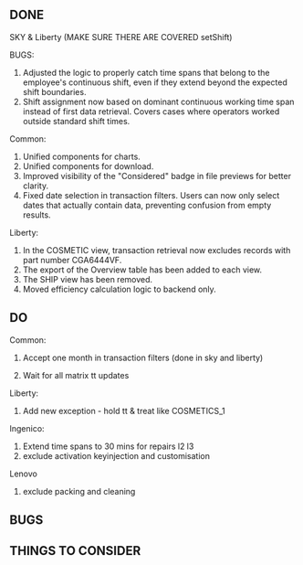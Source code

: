 ## DONE

SKY & Liberty (MAKE SURE THERE ARE COVERED setShift)

BUGS:

1. Adjusted the logic to properly catch time spans that belong to the employee's continuous shift, even if they extend beyond the expected shift boundaries.
2. Shift assignment now based on dominant continuous working time span instead of first data retrieval. Covers cases where operators worked outside standard shift times.

Common:

1. Unified components for charts.
2. Unified components for download.
3. Improved visibility of the "Considered" badge in file previews for better clarity.
4. Fixed date selection in transaction filters. Users can now only select dates that actually contain data, preventing confusion from empty results.

Liberty:

1. In the COSMETIC view, transaction retrieval now excludes records with part number CGA6444VF.
2. The export of the Overview table has been added to each view.
3. The SHIP view has been removed.
4. Moved efficiency calculation logic to backend only.

## DO

Common:

1. Accept one month in transaction filters (done in sky and liberty)

2. Wait for all matrix tt updates

Liberty:

1. Add new exception - hold tt & treat like COSMETICS_1

Ingenico:

1. Extend time spans to 30 mins for repairs l2 l3
2. exclude activation keyinjection and customisation

Lenovo

1. exclude packing and cleaning

## BUGS

## THINGS TO CONSIDER
